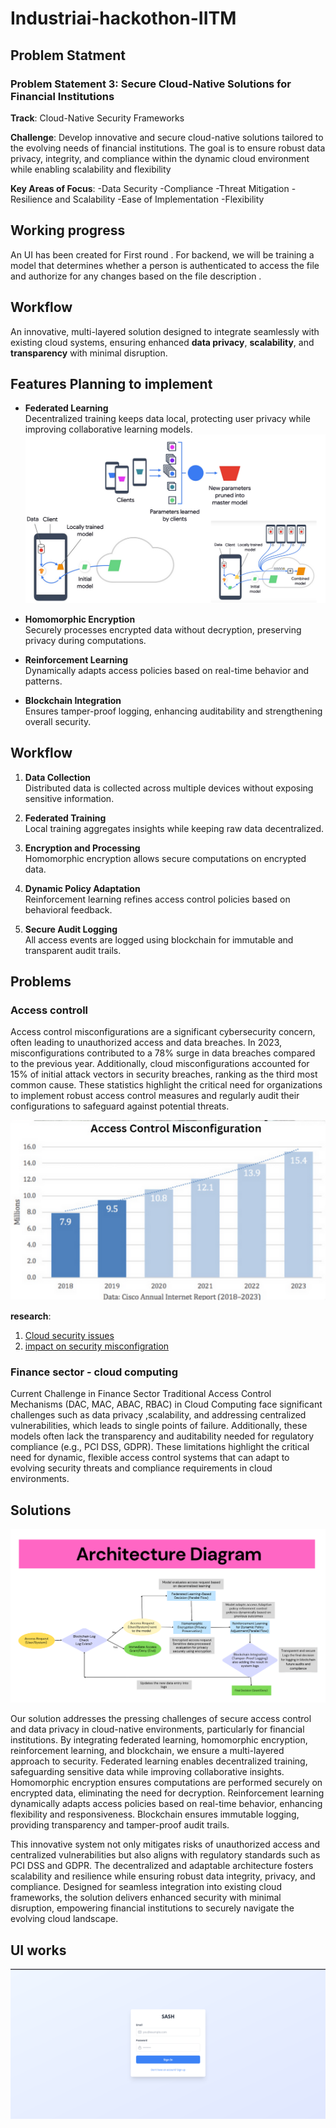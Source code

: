 # Industriai-hackothon-IITM


## Problem Statment 
### Problem Statement 3: Secure Cloud-Native Solutions for Financial Institutions
**Track**: Cloud-Native Security Frameworks

**Challenge**: Develop innovative and secure cloud-native solutions tailored to the evolving needs of financial
institutions. The goal is to ensure robust data privacy, integrity, and compliance within the
dynamic cloud environment while enabling scalability and flexibility

**Key Areas of Focus**:
-Data Security
-Compliance
-Threat Mitigation
-Resilience and Scalability
-Ease of Implementation
-Flexibility

## Working progress
An UI has been created for First round . For backend, we will be training a model that determines whether a person is authenticated to access the file and authorize for any changes based on the file description .

## Workflow


An innovative, multi-layered solution designed to integrate seamlessly with existing cloud systems, ensuring enhanced **data privacy**, **scalability**, and **transparency** with minimal disruption.

## Features Planning to implement 

- **Federated Learning**  
  Decentralized training keeps data local, protecting user privacy while improving collaborative learning models.
  ![fed](./images/image.png)

- **Homomorphic Encryption**  
  Securely processes encrypted data without decryption, preserving privacy during computations.

- **Reinforcement Learning**  
  Dynamically adapts access policies based on real-time behavior and patterns.

- **Blockchain Integration**  
  Ensures tamper-proof logging, enhancing auditability and strengthening overall security.

## Workflow

1. **Data Collection**  
   Distributed data is collected across multiple devices without exposing sensitive information.

2. **Federated Training**  
   Local training aggregates insights while keeping raw data decentralized.

3. **Encryption and Processing**  
   Homomorphic encryption allows secure computations on encrypted data.

4. **Dynamic Policy Adaptation**  
   Reinforcement learning refines access control policies based on behavioral feedback.

5. **Secure Audit Logging**  
   All access events are logged using blockchain for immutable and transparent audit trails.
## Problems
### Access controll
Access control misconfigurations are a significant cybersecurity concern, often leading to unauthorized access and data breaches. In 2023, misconfigurations contributed to a 78% surge in data breaches compared to the previous year.  Additionally, cloud misconfigurations accounted for 15% of initial attack vectors in security breaches, ranking as the third most common cause.  These statistics highlight the critical need for organizations to implement robust access control measures and regularly audit their configurations to safeguard against potential threats.

![image](./images/stat.png)

**research**:
1. [Cloud security issues](https://www.strongdm.com/blog/cloud-security-statistics?utm_source=chatgpt.com)
2. [impact on security misconfigration](https://gitprotect.io/blog/the-impact-of-security-misconfigurations-on-data-breach-incidents/?utm_source=chatgpt.com)
 
 ### Finance sector - cloud computing
 Current Challenge in Finance Sector
Traditional Access Control Mechanisms (DAC, MAC, ABAC, RBAC) in Cloud Computing face significant challenges such as data privacy ,scalability, and addressing centralized vulnerabilities, which leads to single points of failure. Additionally, these models often lack the transparency and auditability needed for regulatory compliance (e.g., PCI DSS, GDPR). These limitations highlight the critical need for dynamic, flexible access control systems that can adapt to evolving security threats and compliance requirements in cloud environments.

## Solutions
![image](./images/image%20copy.png)


Our solution addresses the pressing challenges of secure access control and data privacy in cloud-native environments, particularly for financial institutions. By integrating federated learning, homomorphic encryption, reinforcement learning, and blockchain, we ensure a multi-layered approach to security. Federated learning enables decentralized training, safeguarding sensitive data while improving collaborative insights. Homomorphic encryption ensures computations are performed securely on encrypted data, eliminating the need for decryption. Reinforcement learning dynamically adapts access policies based on real-time behavior, enhancing flexibility and responsiveness. Blockchain ensures immutable logging, providing transparency and tamper-proof audit trails.

This innovative system not only mitigates risks of unauthorized access and centralized vulnerabilities but also aligns with regulatory standards such as PCI DSS and GDPR. The decentralized and adaptable architecture fosters scalability and resilience while ensuring robust data integrity, privacy, and compliance. Designed for seamless integration into existing cloud frameworks, the solution delivers enhanced security with minimal disruption, empowering financial institutions to securely navigate the evolving cloud landscape.

## UI works 
![image](./images/image%20copy%202.png)
